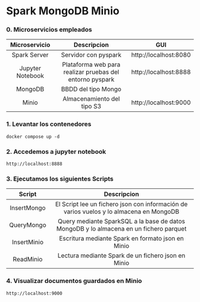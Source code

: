 # Spark MongoDB Minio

### 0. Microservicios empleados

| Microservicio      | Descripcion |  GUI |
| :----:             |    :----:   |    :----:   |
| Spark Server    | Servidor con pyspark        | http://localhost:8080 |
| Jupyter Notebook   | Plataforma web para realizar pruebas del entorno pyspark        | http://localhost:8888 |
| MongoDB   | BBDD del tipo Mongo        | |
| Minio      | Almacenamiento del tipo S3        | http://localhost:9000 |

### 1. Levantar los contenedores
```docker compose up -d```

### 2. Accedemos a jupyter notebook

```http://localhost:8888```

### 3. Ejecutamos los siguientes Scripts

| Script      | Descripcion | 
| :----:             |    :----:   |
| InsertMongo    | El Script lee un fichero json con información de varios vuelos y lo almacena en MongoDB        | 
| QueryMongo   | Query mediante SparkSQL a la base de datos MongoDB y lo almacena en un fichero parquet        |
| InsertMinio   | Escritura mediante Spark en formato json en Minio        |
| ReadMinio     | Lectura mediante Spark de un fichero json en Minio       |

### 4. Visualizar documentos guardados en Minio

```http://localhost:9000```
